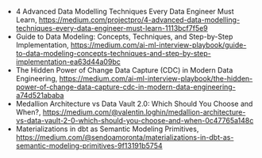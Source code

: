 


- 4 Advanced Data Modelling Techniques Every Data Engineer Must Learn, https://medium.com/projectpro/4-advanced-data-modelling-techniques-every-data-engineer-must-learn-1113bcf7f5e9
- Guide to Data Modeling: Concepts, Techniques, and Step-by-Step Implementation, https://medium.com/ai-ml-interview-playbook/guide-to-data-modeling-concepts-techniques-and-step-by-step-implementation-ea63d44a09bc
- The Hidden Power of Change Data Capture (CDC) in Modern Data Engineering, https://medium.com/ai-ml-interview-playbook/the-hidden-power-of-change-data-capture-cdc-in-modern-data-engineering-a74d521ababa
- Medallion Architecture vs Data Vault 2.0: Which Should You Choose and When?, https://medium.com/@valentin.loghin/medallion-architecture-vs-data-vault-2-0-which-should-you-choose-and-when-0c47765a148c
- Materializations in dbt as Semantic Modeling Primitives, https://medium.com/@sendoamoronta/materializations-in-dbt-as-semantic-modeling-primitives-9f13191b5754
